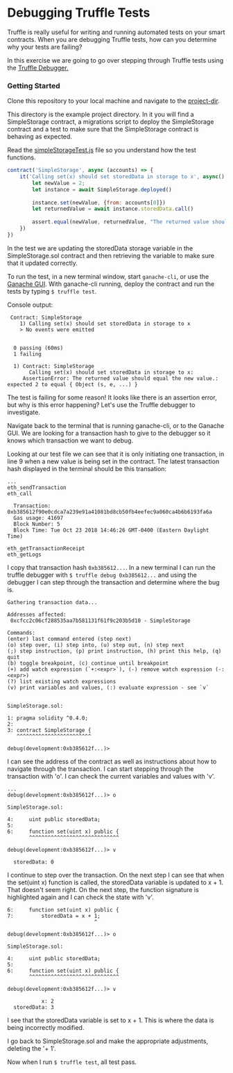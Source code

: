 # Debugging Truffle Tests

Truffle is really useful for writing and running automated tests on your smart contracts. When you are debugging Truffle tests, how can you determine
why your tests are failing?

In this exercise we are going to go over stepping through Truffle tests using the [Truffle Debugger.](https://truffleframework.com/docs/truffle/getting-started/debugging-your-contracts)

### Getting Started

Clone this repository to your local machine and navigate to the [project-dir](./project-dir). 

This directory is the example project directory. In it you will find a SimpleStorage contract, a migrations script to deploy the SimpleStorage contract and a test to make sure that the SimpleStorage contract is behaving as expected.

Read the [simpleStorageTest.js](./project-dir/test/simpleStorageTest.js) file so you understand how the test functions. 

```javascript
contract('SimpleStorage', async (accounts) => {
    it('Calling set(x) should set storedData in storage to x', async() => {
        let newValue = 2;
        let instance = await SimpleStorage.deployed()
    
        instance.set(newValue, {from: accounts[0]})
        let returnedValue = await instance.storedData.call()
    
        assert.equal(newValue, returnedValue, "The returned value should equal the new value.")
    })
})
```
In the test we are updating the storedData storage variable in the SimpleStorage.sol contract and then retrieving the variable to make sure that it updated correctly.

To run the test, in a new terminal window, start `ganache-cli`, or use the [Ganache GUI](https://truffleframework.com/ganache). With ganache-cli running, deploy the contract and run the tests by typing `$ truffle test`. 

Console output:
```
 Contract: SimpleStorage
    1) Calling set(x) should set storedData in storage to x
    > No events were emitted


  0 passing (60ms)
  1 failing

  1) Contract: SimpleStorage
       Calling set(x) should set storedData in storage to x:
     AssertionError: The returned value should equal the new value.: expected 2 to equal { Object (s, e, ...) }
```     

The test is failing for some reason! It looks like there is an assertion error, but why is this error happening? Let's use the Truffle debugger to investigate.

Navigate back to the terminal that is running ganache-cli, or to the Ganache GUI. We are looking for a transaction hash to give to the debugger so it knows which transaction we want to debug.

Looking at our test file we can see that it is only initiating one transaction, in line 9 when a new value is being set in the contract. The latest transaction hash displayed in the terminal should be this transation:

```
...
eth_sendTransaction
eth_call

  Transaction: 0xb385612f90e0cdca7a239e91a41081bd8cb50fb4eefec9a060ca4b6b6193fa6a
  Gas usage: 41697
  Block Number: 5
  Block Time: Tue Oct 23 2018 14:46:26 GMT-0400 (Eastern Daylight Time)

eth_getTransactionReceipt
eth_getLogs
```

I copy that transaction hash `0xb385612...`. In a new terminal I can run the truffle debugger with `$ truffle debug 0xb385612...` and using the debugger I can step through the transaction and determine where the bug is.  

```
Gathering transaction data...

Addresses affected:
 0xcfcc2c06cf288535aa7b581131f61f9c203b5d10 - SimpleStorage

Commands:
(enter) last command entered (step next)
(o) step over, (i) step into, (u) step out, (n) step next
(;) step instruction, (p) print instruction, (h) print this help, (q) quit
(b) toggle breakpoint, (c) continue until breakpoint
(+) add watch expression (`+:<expr>`), (-) remove watch expression (-:<expr>)
(?) list existing watch expressions
(v) print variables and values, (:) evaluate expression - see `v`


SimpleStorage.sol:

1: pragma solidity ^0.4.0;
2:
3: contract SimpleStorage {
   ^^^^^^^^^^^^^^^^^^^^^^^^

debug(development:0xb385612f...)>
```

I can see the address of the contract as well as instructions about how to navigate through the transaction. I can start stepping through the transaction with 'o'. I can check the current variables and values with 'v'.

```
...
debug(development:0xb385612f...)> o

SimpleStorage.sol:

4:     uint public storedData;
5:
6:     function set(uint x) public {
       ^^^^^^^^^^^^^^^^^^^^^^^^^^^^^

debug(development:0xb385612f...)> v

  storedData: 0

``` 
I continue to step over the transaction. On the next step I can see that when the set(uint x) function is called, the storedData variable is updated to
x + 1. That doesn't seem right. On the next step, the function signature is highlighted again and I can check the state with 'v'.

```
6:     function set(uint x) public {
7:         storedData = x + 1;
                            ^

debug(development:0xb385612f...)> o

SimpleStorage.sol:

4:     uint public storedData;
5:
6:     function set(uint x) public {
       ^^^^^^^^^^^^^^^^^^^^^^^^^^^^^

debug(development:0xb385612f...)> v

           x: 2
  storedData: 3

```
I see that the storedData variable is set to x + 1. This is where the data is being incorrectly modified.

I go back to SimpleStorage.sol and make the appropriate adjustments, deleting the '+ 1'.

Now when I run `$ truffle test`, all test pass.
